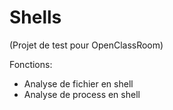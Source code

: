 # Shells
(Projet de test pour OpenClassRoom)

Fonctions:
- Analyse de fichier en shell
- Analyse de process en shell
